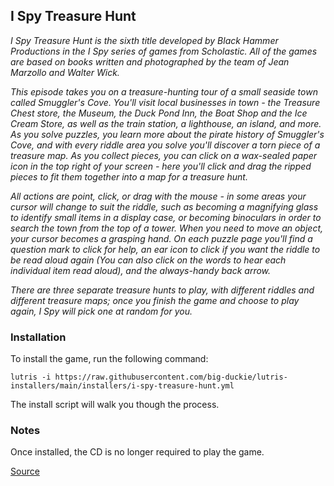 ## I Spy Treasure Hunt

*I Spy Treasure Hunt is the sixth title developed by Black Hammer Productions in the I Spy series of games from Scholastic. All of the games are based on books written and photographed by the team of Jean Marzollo and Walter Wick.*

*This episode takes you on a treasure-hunting tour of a small seaside town called Smuggler's Cove. You'll visit local businesses in town - the Treasure Chest store, the Museum, the Duck Pond Inn, the Boat Shop and the Ice Cream Store, as well as the train station, a lighthouse, an island, and more. As you solve puzzles, you learn more about the pirate history of Smuggler's Cove, and with every riddle area you solve you'll discover a torn piece of a treasure map. As you collect pieces, you can click on a wax-sealed paper icon in the top right of your screen - here you'll click and drag the ripped pieces to fit them together into a map for a treasure hunt.*

*All actions are point, click, or drag with the mouse - in some areas your cursor will change to suit the riddle, such as becoming a magnifying glass to identify small items in a display case, or becoming binoculars in order to search the town from the top of a tower. When you need to move an object, your cursor becomes a grasping hand. On each puzzle page you'll find a question mark to click for help, an ear icon to click if you want the riddle to be read aloud again (You can also click on the words to hear each individual item read aloud), and the always-handy back arrow.*

*There are three separate treasure hunts to play, with different riddles and different treasure maps; once you finish the game and choose to play again, I Spy will pick one at random for you.*

### Installation
To install the game, run the following command:

```
lutris -i https://raw.githubusercontent.com/big-duckie/lutris-installers/main/installers/i-spy-treasure-hunt.yml
```

The install script will walk you though the process.

### Notes
Once installed, the CD is no longer required to play the game.

[Source](https://github.com/big-duckie/lutris-installers/blob/main/installers/i-spy-treasure-hunt.yml)